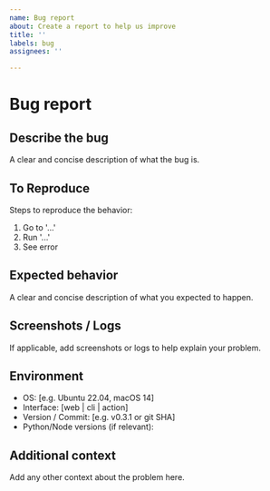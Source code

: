 ```yaml
---
name: Bug report
about: Create a report to help us improve
title: ''
labels: bug
assignees: ''

---
```


# Bug report

## Describe the bug

A clear and concise description of what the bug is.

## To Reproduce

Steps to reproduce the behavior:

1. Go to '...'
2. Run '...'
3. See error

## Expected behavior

A clear and concise description of what you expected to happen.

## Screenshots / Logs

If applicable, add screenshots or logs to help explain your problem.

## Environment

- OS: [e.g. Ubuntu 22.04, macOS 14]
- Interface: [web | cli | action]
- Version / Commit: [e.g. v0.3.1 or git SHA]
- Python/Node versions (if relevant):

## Additional context

Add any other context about the problem here.
